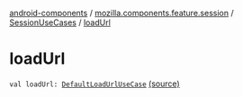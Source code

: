 [android-components](../../index.md) / [mozilla.components.feature.session](../index.md) / [SessionUseCases](index.md) / [loadUrl](./load-url.md)

# loadUrl

`val loadUrl: `[`DefaultLoadUrlUseCase`](-default-load-url-use-case/index.md) [(source)](https://github.com/mozilla-mobile/android-components/blob/master/components/feature/session/src/main/java/mozilla/components/feature/session/SessionUseCases.kt#L224)